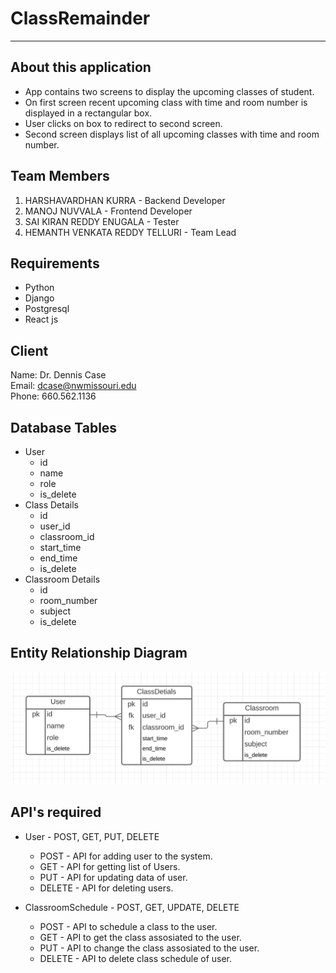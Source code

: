 # ClassRemainder
---
## **About this application**
- App contains two screens to display the upcoming classes of student.
- On first screen recent upcoming class with time and room number is displayed in a rectangular box.
- User clicks on box to redirect to second screen.
- Second screen displays list of all upcoming classes with time and room number.

## **Team Members**
1. HARSHAVARDHAN KURRA - Backend Developer
2. MANOJ NUVVALA - Frontend Developer
3. SAI KIRAN REDDY ENUGALA - Tester
4. HEMANTH VENKATA REDDY TELLURI - Team Lead

## Requirements
- Python
- Django
- Postgresql
- React js

## Client
Name: Dr. Dennis Case <br>
Email: dcase@nwmissouri.edu <br>
Phone: 660.562.1136 <br>

## Database Tables
- User
  - id
  - name
  - role
  - is_delete
- Class Details
  - id
  - user_id
  - classroom_id
  - start_time
  - end_time
  - is_delete
- Classroom Details
  - id
  - room_number
  - subject
  - is_delete

## Entity Relationship Diagram
![erdiagram](images/erdiagram.png)

## API's required
- User - POST, GET, PUT, DELETE
  - POST - API for adding user to the system.
  - GET - API for getting list of Users.
  - PUT - API for updating data of user.
  - DELETE - API for deleting users.

- ClassroomSchedule - POST, GET, UPDATE, DELETE
  - POST - API to schedule a class to the user.
  - GET - API to get the class assosiated to the user.
  - PUT - API to change the class assosiated to the user.
  - DELETE - API to delete class schedule of user.



